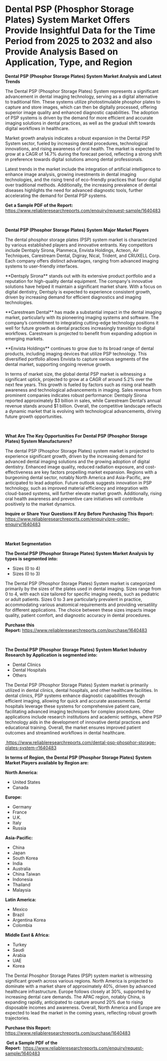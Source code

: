 <p><h1>Dental PSP (Phosphor Storage Plates) System Market Offers Provide Insightful Data for the Time Period from 2025 to 2032 and also Provide Analysis Based on Application, Type, and Region</h1></p><p><strong>Dental PSP (Phosphor Storage Plates) System Market Analysis and Latest Trends</strong></p>
<p><p>The Dental PSP (Phosphor Storage Plates) System represents a significant advancement in dental imaging technology, serving as a digital alternative to traditional film. These systems utilize photostimulable phosphor plates to capture and store images, which can then be digitally processed, offering superior image quality and enhanced diagnostic capabilities. The adoption of PSP systems is driven by the demand for more efficient and accurate imaging solutions in dental practices, as well as the gradual shift towards digital workflows in healthcare.</p><p>Market growth analysis indicates a robust expansion in the Dental PSP System sector, fueled by increasing dental procedures, technological innovations, and rising awareness of oral health. The market is expected to grow at a CAGR of 14.7% during the forecast period, reflecting a strong shift in preference towards digital solutions among dental professionals. </p><p>Latest trends in the market include the integration of artificial intelligence to enhance image analysis, growing investments in dental imaging technologies, and the rising trend of eco-friendly practices that favor digital over traditional methods. Additionally, the increasing prevalence of dental diseases highlights the need for advanced diagnostic tools, further accelerating the demand for Dental PSP systems.</p></p>
<p><strong>Get a Sample PDF of the Report:&nbsp;</strong> <a href="https://www.reliableresearchreports.com/enquiry/request-sample/1640483?utm_campaign=3386&utm_medium=2&utm_source=Github&utm_content=ia&utm_term=14042025&utm_id=dental-psp-phosphor-storage-plates-system">https://www.reliableresearchreports.com/enquiry/request-sample/1640483</a></p>
<p>&nbsp;</p>
<p><strong>Dental PSP (Phosphor Storage Plates) System Major Market Players</strong></p>
<p><p>The dental phosphor storage plates (PSP) system market is characterized by various established players and innovative entrants. Key competitors include Dentsply Sirona, Planmeca, Envista Holdings, Acteon, Air Techniques, Carestream Dental, Digiray, Nical, Trident, and CRUXELL Corp. Each company offers distinct advantages, ranging from advanced imaging systems to user-friendly interfaces.</p><p>**Dentsply Sirona** stands out with its extensive product portfolio and a reputation for high-quality dental equipment. The company's innovative solutions have helped it maintain a significant market share. With a focus on digital dentistry, Dentsply is expected to experience consistent growth, driven by increasing demand for efficient diagnostics and imaging technologies.</p><p>**Carestream Dental** has made a substantial impact in the dental imaging market, particularly with its pioneering imaging systems and software. The company’s commitment to integrating cutting-edge technology positions it well for future growth as dental practices increasingly transition to digital workflows. Carestream is projected to benefit from expanding adoption in emerging markets.</p><p>**Envista Holdings** continues to grow due to its broad range of dental products, including imaging devices that utilize PSP technology. This diversified portfolio allows Envista to capture various segments of the dental market, supporting ongoing revenue growth.</p><p>In terms of market size, the global dental PSP market is witnessing a significant uptick, projected to grow at a CAGR of around 5.2% over the next few years. This growth is fueled by factors such as rising oral health awareness and technological advancements in imaging. Sales revenue from prominent companies indicates robust performance: Dentsply Sirona reported approximately $3 billion in sales, while Carestream Dental’s annual revenue stands around $1 billion. Overall, the competitive landscape reflects a dynamic market that is evolving with technological advancements, driving future growth opportunities.</p></p>
<p>&nbsp;</p>
<p><strong>What Are The Key Opportunities For Dental PSP (Phosphor Storage Plates) System Manufacturers?</strong></p>
<p><p>The dental PSP (Phosphor Storage Plates) system market is projected to experience significant growth, driven by the increasing demand for advanced dental imaging solutions and the growing adoption of digital dentistry. Enhanced image quality, reduced radiation exposure, and cost-effectiveness are key factors propelling market expansion. Regions with a burgeoning dental sector, notably North America and Asia-Pacific, are anticipated to lead adoption. Future outlook suggests innovation in PSP technology, such as improved material efficiency and integration with cloud-based systems, will further elevate market growth. Additionally, rising oral health awareness and preventive care initiatives will contribute positively to the market dynamics.</p></p>
<p><strong>Inquire or Share Your Questions If Any Before Purchasing This Report:</strong> <a href="https://www.reliableresearchreports.com/enquiry/pre-order-enquiry/1640483?utm_campaign=3386&utm_medium=2&utm_source=Github&utm_content=ia&utm_term=14042025&utm_id=dental-psp-phosphor-storage-plates-system">https://www.reliableresearchreports.com/enquiry/pre-order-enquiry/1640483</a></p>
<p>&nbsp;</p>
<p><strong>Market Segmentation</strong></p>
<p><strong>The Dental PSP (Phosphor Storage Plates) System Market Analysis by types is segmented into:</strong></p>
<p><ul><li>Sizes (0 to 4)</li><li>Sizes (0 to 3)</li></ul></p>
<p><p>The Dental PSP (Phosphor Storage Plates) System market is categorized primarily by the sizes of the plates used in dental imaging. Sizes range from 0 to 4, with each size tailored for specific imaging needs, such as pediatric or adult patients. Sizes 0 to 3 are particularly prevalent in practice, accommodating various anatomical requirements and providing versatility for different applications. The choice between these sizes impacts image quality, patient comfort, and diagnostic accuracy in dental procedures.</p></p>
<p><strong>Purchase this Report:&nbsp;</strong><a href="https://www.reliableresearchreports.com/purchase/1640483?utm_campaign=3386&utm_medium=2&utm_source=Github&utm_content=ia&utm_term=14042025&utm_id=dental-psp-phosphor-storage-plates-system">https://www.reliableresearchreports.com/purchase/1640483</a></p>
<p>&nbsp;</p>
<p><strong>The Dental PSP (Phosphor Storage Plates) System Market Industry Research by Application is segmented into:</strong></p>
<p><ul><li>Dental Clinics</li><li>Dental Hospitals</li><li>Others</li></ul></p>
<p><p>The Dental PSP (Phosphor Storage Plates) System market is primarily utilized in dental clinics, dental hospitals, and other healthcare facilities. In dental clinics, PSP systems enhance diagnostic capabilities through efficient imaging, allowing for quick and accurate assessments. Dental hospitals leverage these systems for comprehensive patient care, facilitating advanced imaging techniques for complex procedures. Other applications include research institutions and academic settings, where PSP technology aids in the development of innovative dental practices and educational training. Overall, the market ensures improved patient outcomes and streamlined workflows in dental healthcare.</p></p>
<p><a href="https://www.reliableresearchreports.com/dental-psp-phosphor-storage-plates-system-r1640483?utm_campaign=3386&utm_medium=2&utm_source=Github&utm_content=ia&utm_term=14042025&utm_id=dental-psp-phosphor-storage-plates-system">&nbsp;https://www.reliableresearchreports.com/dental-psp-phosphor-storage-plates-system-r1640483</a></p>
<p><strong>In terms of Region, the Dental PSP (Phosphor Storage Plates) System Market Players available by Region are:</strong></p>
<p>
    <p> <strong> North America: </strong>
        <ul>
            <li>United States</li>
            <li>Canada</li>
        </ul>
        </p> 
    <p> <strong> Europe: </strong>
        <ul>
            <li>Germany</li>
            <li>France</li>
            <li>U.K.</li>
            <li>Italy</li>
            <li>Russia</li>
        </ul>
        </p> 
    <p> <strong> Asia-Pacific: </strong>
        <ul>
            <li>China</li>
            <li>Japan</li>
            <li>South Korea</li>
            <li>India</li>
            <li>Australia</li>
            <li>China Taiwan</li>
            <li>Indonesia</li>
            <li>Thailand</li>
            <li>Malaysia</li>
        </ul>
        </p> 
    <p> <strong> Latin America: </strong>
        <ul>
            <li>Mexico</li>
            <li>Brazil</li>
            <li>Argentina Korea</li>
            <li>Colombia</li>
        </ul>
        </p> 
    <p> <strong> Middle East & Africa: </strong>
        <ul>
            <li>Turkey</li>
            <li>Saudi</li>
            <li>Arabia</li>
            <li>UAE</li>
            <li>Korea</li>
        </ul>
    </p>
    </p>
<p><p>The Dental Phosphor Storage Plates (PSP) system market is witnessing significant growth across various regions. North America is projected to dominate with a market share of approximately 40%, driven by advanced healthcare infrastructure. Europe follows closely at 30%, supported by increasing dental care demands. The APAC region, notably China, is expanding rapidly, anticipated to capture around 20% due to rising disposable incomes and awareness. Overall, North America and Europe are expected to lead the market in the coming years, reflecting robust growth trajectories.</p></p>
<p><strong>Purchase this Report: </strong><a href="https://www.reliableresearchreports.com/purchase/1640483?utm_campaign=3386&utm_medium=2&utm_source=Github&utm_content=ia&utm_term=14042025&utm_id=dental-psp-phosphor-storage-plates-system">https://www.reliableresearchreports.com/purchase/1640483</a></p>
<p>&nbsp;<strong>Get a Sample PDF of the Report:&nbsp;&nbsp;</strong><a href="https://www.reliableresearchreports.com/enquiry/request-sample/1640483?utm_campaign=3386&utm_medium=2&utm_source=Github&utm_content=ia&utm_term=14042025&utm_id=dental-psp-phosphor-storage-plates-system">https://www.reliableresearchreports.com/enquiry/request-sample/1640483</a></p>
<p><strong></strong></p>
<p><p></p><p></p><p></p></p>